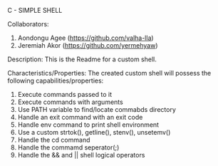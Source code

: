 C - SIMPLE SHELL


Collaborators:
1. Aondongu Agee (https://github.com/valha-lla)
2. Jeremiah Akor (https://github.com/yermehyaw)


Description:
This is the Readme for a custom shell.


Characteristics/Properties:
The created custom shell will possess the following capabilities/properties:
1. Execute commands passed to it
2. Execute commands with arguments
3. Use PATH variable to find/locate commabds directory
4. Handle an exit command with an exit code
5. Handle env command to print shell environment
6. Use a custom strtok(), getline(), stenv(), unsetemv()
7. Handle the cd command
8. Handle the commamd seperator(;)
9. Handle the && and || shell logical operators